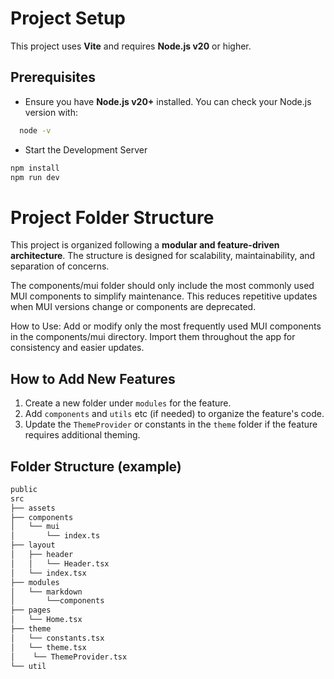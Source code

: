 # Project Setup

This project uses **Vite** and requires **Node.js v20** or higher.

## Prerequisites

- Ensure you have **Node.js v20+** installed. You can check your Node.js version with:
```bash
  node -v
```

- Start the Development Server
```bash
npm install
npm run dev
```

# Project Folder Structure

This project is organized following a **modular and feature-driven architecture**. The structure is designed for scalability, maintainability, and separation of concerns.

The components/mui folder should only include the most commonly used MUI components to simplify maintenance. This reduces repetitive updates when MUI versions change or components are deprecated.

How to Use: Add or modify only the most frequently used MUI components in the components/mui directory. Import them throughout the app for consistency and easier updates.

## How to Add New Features

1. Create a new folder under `modules` for the feature.
2. Add `components` and `utils` etc (if needed) to organize the feature's code.
3. Update the `ThemeProvider` or constants in the `theme` folder if the feature requires additional theming.

## Folder Structure (example)
```bash
public
src
├── assets
├── components
│   └── mui
│       └── index.ts
├── layout
│   ├── header
│   │   └── Header.tsx
│   └── index.tsx
├── modules
│   └── markdown
│       └──components
├── pages
│   └── Home.tsx
├── theme
│   └── constants.tsx
│   └── theme.tsx
│    └── ThemeProvider.tsx
└── util
```
